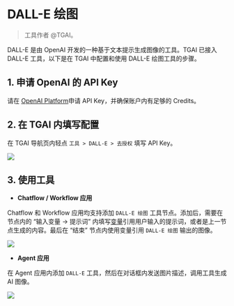 # DALL-E 绘图

> 工具作者 @TGAI。

DALL-E 是由 OpenAI 开发的一种基于文本提示生成图像的工具。TGAI 已接入 DALL-E 工具，以下是在 TGAI 中配置和使用 DALL-E 绘图工具的步骤。

## 1. 申请 OpenAI 的 API Key

请在 [OpenAI Platform](https://platform.openai.com/)申请 API Key，并确保账户内有足够的 Credits。

## 2. 在 TGAI 内填写配置

在 TGAI 导航页内轻点 `工具 > DALL-E > 去授权` 填写 API Key。

![](../../../../img/zh-tools-dalle.png)

## 3. 使用工具

- **Chatflow / Workflow 应用**

Chatflow 和 Workflow 应用均支持添加 `DALL-E 绘图` 工具节点。添加后，需要在节点内的 “输入变量 → 提示词” 内填写[变量](https://docs.dify.ai/v/zh-hans/guides/workflow/variables)引用用户输入的提示词，或者是上一节点生成的内容。最后在 “结束” 节点内使用变量引用 `DALL-E 绘图` 输出的图像。

![](../../../../img/zh-dalle3-node.png)

- **Agent 应用**

在 Agent 应用内添加 `DALL-E` 工具，然后在对话框内发送图片描述，调用工具生成 AI 图像。

![](../../../../img/zh-agent-dalle3.png)
